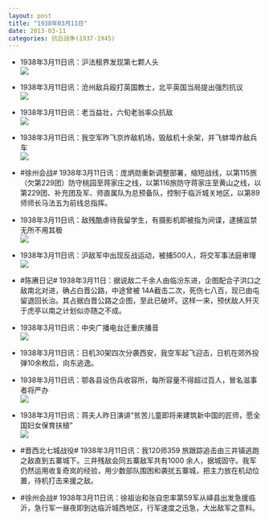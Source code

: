 ```yaml
---
layout: post
title: "1938年03月11日"
date: 2013-03-11
categories: 抗日战争(1937-1945)
---
```


<meta name="referrer" content="no-referrer" />

- 1938年3月11日讯：沪法租界发现第七颗人头 <br/><img src="https://ww1.sinaimg.cn/large/aca367d8jw1e2m8ce290ej.jpg" />

- 1938年3月11日讯：沧州敌兵殴打英国教士，北平英国当局提出强烈抗议 <br/><img src="https://ww4.sinaimg.cn/large/aca367d8jw1e2m6mdobbcj.jpg" />

- 1938年3月11日讯：老当益壮，六旬老翁率众抗敌 <br/><img src="https://ww1.sinaimg.cn/large/aca367d8jw1e2m4vr1pbtj.jpg" />

- 1938年3月11日讯：我空军昨飞京炸敌机场，毁敌机十余架，并飞蚌埠炸敌兵车 <br/><img src="https://ww2.sinaimg.cn/large/aca367d8jw1e2m35lt62nj.jpg" />

- #徐州会战# 1938年3月11日讯：庞炳勋重新调整部署，缩短战线，以第115旅（欠第229团）防守桃园至蒋家庄之线，以第116旅防守蒋家庄至黄山之线，以第229团、补充团及军、师直属队为总预备队，控制于临沂城关地区，以第89师师长马法五为前线总指挥。  

- 1938年3月11日讯：敌残酷虐待我留学生，有摄影机即被指为间谍，逮捕监禁无所不用其极 <br/><img src="https://ww4.sinaimg.cn/large/aca367d8jw1e2lxy0e2ccj.jpg" />

- 1938年3月11日讯：沪敌军中出现反战运动，被捕500人，将交军事法庭审理 <br/><img src="https://ww3.sinaimg.cn/large/aca367d8jw1e2lw7m11dzj.jpg" />

- #陈赓日记# 1938年3月11日：据说敌二千余人由临汾东进，企图配合子洪口之敌南北对进，确占白晋公路，中途曾被 14A截击二次，死伤七八百，现已由屯留退回长治。其占据白晋公路之企图，至此已破坏。这样一来，预伏敌人歼灭于虎亭以南之计划似亦随之不成。 

- 1938年3月11日讯：中央广播电台迁重庆播音 <br/><img src="https://ww1.sinaimg.cn/large/aca367d8jw1e2lr00c2vtj.jpg" />

- 1938年3月11日讯：日机30架四次分袭西安，我空军起飞迎击，日机在郊外投弹10余枚后，向东逃逸。 

- 1938年3月11日讯：鄂各县设伤兵收容所，每所容量不得超过百人，冒名滋事者将严办 <br/><img src="https://ww4.sinaimg.cn/large/aca367d8jw1e2lnjhya5rj.jpg" />

- 1938年3月11日讯：蒋夫人昨日演讲“贫苦儿童即将来建筑新中国的匠师，愿全国妇女保育扶植” <br/><img src="https://ww1.sinaimg.cn/large/aca367d8jw1e2llsn2fh7j.jpg" />

- #晋西北七城战役# 1938年3月11日讯：我120师359 旅跟踪追击由三井镇逃跑之敌直到五寨城下。三井残敌会同五寨敌军共有1000 余人，据城固守。我军仍然运用收复奇岚的经验，用少数部队围困和袭扰五寨城，把主力放在机动位置，待机打击来援之敌。 

- #徐州会战# 1938年3月11日讯：徐祖诒和张自忠率第59军从峄县出发急援临沂，急行军一昼夜即到达临沂城西地区，行军速度之迅急，大出敌军之意料。 

